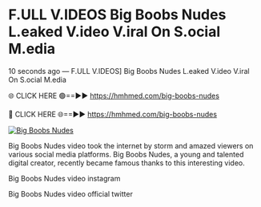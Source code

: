 # F.ULL V.IDEOS Big Boobs Nudes L.eaked V.ideo V.iral On S.ocial M.edia

10 seconds ago — F.ULL V.IDEOS] Big Boobs Nudes L.eaked V.ideo V.iral On S.ocial M.edia

🌐 CLICK HERE 🟢==►► https://hmhmed.com/big-boobs-nudes

🔴 CLICK HERE 🌐==►► https://hmhmed.com/big-boobs-nudes

[![Big Boobs Nudes](https://i.imgur.com/dJHk4Zq.gif)](https://hmhmed.com/big-boobs-nudes)

Big Boobs Nudes video took the internet by storm and amazed viewers on various social media platforms. Big Boobs Nudes, a young and talented digital creator, recently became famous thanks to this interesting video.

Big Boobs Nudes video instagram

Big Boobs Nudes video official twitter